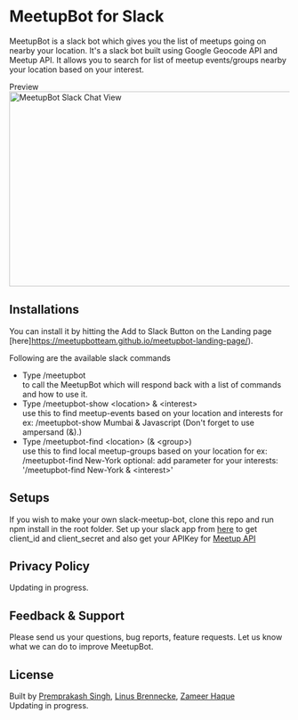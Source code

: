 # MeetupBot for Slack
MeetupBot is a slack bot which gives you the list of meetups going on nearby your location.
It's a slack bot built using Google Geocode API and Meetup API.
It allows you to search for list of meetup events/groups nearby your location based on your interest.

Preview<br/>
<img alt="MeetupBot Slack Chat View" src="https://user-images.githubusercontent.com/14115048/28485099-a21ca0f0-6e94-11e7-8a69-85536fe326e0.png" width="700" height="350"/>

## Installations
You can install it by hitting the Add to Slack Button on the Landing page [here]https://meetupbotteam.github.io/meetupbot-landing-page/).

Following are the available slack commands

+ Type /meetupbot <br/> to call the MeetupBot which will respond back with a list of commands and how to use it.
+ Type /meetupbot-show &lt;location&gt; & &lt;interest&gt; <br/>
use this to find meetup-events based on your location and interests
for ex: /meetupbot-show Mumbai & Javascript (Don't forget to use ampersand (&).)
+ Type /meetupbot-find &lt;location&gt; (& &lt;group&gt;) <br/>
use this to find local meetup-groups based on your location
for ex: /meetupbot-find New-York
optional: add parameter for your interests: '/meetupbot-find New-York & &lt;interest&gt;'

## Setups
If you wish to make your own slack-meetup-bot, clone this repo and run npm install in the root folder.
Set up your slack app from [here](https://api.slack.com/apps) to get client_id and client_secret and also get your APIKey for [Meetup API](https://www.meetup.com/meetup_api/)

## Privacy Policy
Updating in progress.

## Feedback & Support
Please send us your questions, bug reports, feature requests. Let us know what we can do to improve MeetupBot.

## License
Built by [Premprakash Singh](https://github.com/PREMPRAKASHSINGH), [Linus Brennecke](https://github.com/nusli), [Zameer Haque](https://github.com/zamhaq)<br/>
Updating in progress.
